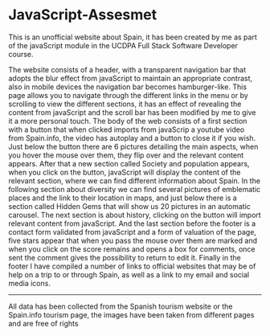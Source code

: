 # JavaScript-Assesmet

This is an unofficial website about Spain, it has been created by me as part of the javaScript module in the UCDPA Full Stack Software Developer course.

The website consists of a header, with a transparent navigation bar that adopts the blur effect from javaScript to maintain an appropriate contrast, also in mobile devices the navigation bar becomes hamburger-like.
This page allows you to navigate through the different links in the menu or by scrolling to view the different sections, it has an effect of revealing the content from javaScript and the scroll bar has been modified by me to give it a more personal touch.
The body of the web consists of a first section with a button that when clicked imports from javaScrip a youtube video from Spain.info, the video has autoplay and a button to close it if you wish.
Just below the button there are 6 pictures detailing the main aspects, when you hover the mouse over them, they flip over and the relevant content appears.
After that a new section called Society and population appears, when you click on the button, 
javaScript will display the content of the relevant section, where we can find different information about Spain.
In the following section about diversity we can find several pictures of emblematic places and the link to their location in maps, and just below there is a section called Hidden Gems that will show us 20 pictures in an automatic carousel. 
The next section is about history, clicking on the button will import relevant content from javaScript.
And the last section before the footer is a contact form validated from javaScript and a form of valuation of the page, five stars appear that when you pass the mouse over them are marked and when you click on the score remains and opens a box for comments, once sent the comment gives the possibility to return to edit it.
Finally in the footer I have compiled a number of links to official websites that may be of help on a trip to or through Spain, as well as a link to my email and social media icons.

*****************************************************************************************************************************************************************************
  All data has been collected from the Spanish tourism website or the Spain.info tourism page, the images have been taken from different pages and are free of rights
